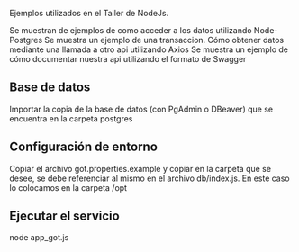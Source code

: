 Ejemplos utilizados en el Taller de NodeJs.

Se muestran de ejemplos de como acceder a los datos utilizando Node-Postgres
Se muestra un ejemplo de una transaccion. 
Cómo obtener datos mediante una llamada a otro api utilizando Axios
Se muestra un ejemplo de cómo documentar nuestra api utilizando el formato de Swagger

## Base de datos
Importar la copia de la base de datos (con PgAdmin o DBeaver) que se encuentra en la carpeta postgres

## Configuración de entorno
Copiar el archivo got.properties.example y copiar en la carpeta que se desee, se debe referenciar al mismo en el archivo db/index.js. En este caso lo colocamos en la carpeta /opt

## Ejecutar el servicio
node app_got.js



